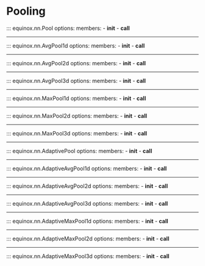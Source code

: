 # Pooling

::: equinox.nn.Pool
    options:
        members:
            - __init__
            - __call__

---

::: equinox.nn.AvgPool1d
    options:
        members:
            - __init__
            - __call__

---

::: equinox.nn.AvgPool2d
    options:
        members:
            - __init__
            - __call__

---

::: equinox.nn.AvgPool3d
    options:
        members:
            - __init__
            - __call__

---

::: equinox.nn.MaxPool1d
    options:
        members:
            - __init__
            - __call__

---

::: equinox.nn.MaxPool2d
    options:
        members:
            - __init__
            - __call__

---

::: equinox.nn.MaxPool3d
    options:
        members:
            - __init__
            - __call__

---


::: equinox.nn.AdaptivePool
    options:
        members:
            - __init__
            - __call__


---

::: equinox.nn.AdaptiveAvgPool1d
    options:
        members:
            - __init__
            - __call__


---

::: equinox.nn.AdaptiveAvgPool2d
    options:
        members:
            - __init__
            - __call__

---

::: equinox.nn.AdaptiveAvgPool3d
    options:
        members:
            - __init__
            - __call__


---

::: equinox.nn.AdaptiveMaxPool1d
    options:
        members:
            - __init__
            - __call__


---

::: equinox.nn.AdaptiveMaxPool2d
    options:
        members:
            - __init__
            - __call__

---

::: equinox.nn.AdaptiveMaxPool3d
    options:
        members:
            - __init__
            - __call__